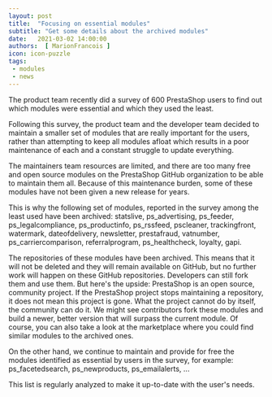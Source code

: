 ```yaml
---
layout: post
title:  "Focusing on essential modules"
subtitle: "Get some details about the archived modules"
date:   2021-03-02 14:00:00
authors:  [ MarionFrancois ]
icon: icon-puzzle
tags: 
 - modules
 - news
---
```


The product team recently did a survey of 600 PrestaShop users to find out which modules were essential and which they used the least.

Following this survey, the product team and the developer team decided to maintain a smaller set of modules that are really important for the users, rather than attempting to keep all modules afloat which results in a poor maintenance of each and a constant struggle to update everything.

The maintainers team resources are limited, and there are too many free and open source modules on the PrestaShop GitHub organization to be able to maintain them all. Because of this maintenance burden, some of these modules have not been given a new release for years.

This is why the following set of modules, reported in the survey among the least used have been archived: statslive, ps_advertising, ps_feeder, ps_legalcompliance, ps_productinfo, ps_rssfeed, pscleaner, trackingfront, watermark, dateofdelivery, newsletter, prestafraud, vatnumber, ps_carriercomparison, referralprogram, ps_healthcheck, loyalty, gapi.


The repositories of these modules have been archived. This means that it will not be deleted and they will remain available on GitHub, but no further work will happen on these GitHub repositories. Developers can still fork them and use them.
But here's the upside: PrestaShop is an open source, community project. If the PrestaShop project stops maintaining a repository, it does not mean this project is gone. What the project cannot do by itself, the community can do it. We might see contributors fork these modules and build a newer, better version that will surpass the current module.
Of course, you can also take a look at the marketplace where you could find similar modules to the archived ones.

On the other hand, we continue to maintain and provide for free the modules identified as essential by users in the survey, for example: ps_facetedsearch, ps_newproducts, ps_emailalerts, ...

This list is regularly analyzed to make it up-to-date with the user's needs.
